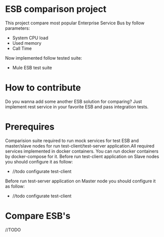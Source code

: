 # ESB comparison project
This project compare most popular Enterprise Service Bus by follow parameters:
* System CPU load
* Used memory
* Call Time

Now implemented follow tested suite:
* Mule ESB test suite

# How to contribute
Do you wanna add some another ESB solution for comparing?
Just implement rest service in your favorite ESB and pass integration tests.

# Prerequires
Comparision suite required to run mock services for test ESB and master/slave nodes for run test-client/test-server application.All required services implemented in docker containers. You can run docker containers by docker-compose for it.
Before run test-client application on Slave nodes you should configure it as follow:
* //todo configurate test-client

Before run test-server application on Master node you should configure it as follow:
* //todo configurate test-client

# Compare ESB's
//TODO
